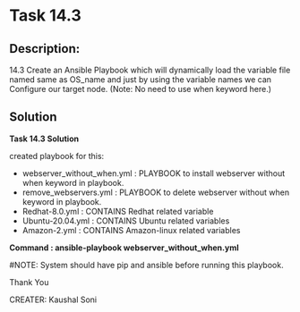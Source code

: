 # Task 14.3

## Description:

14.3 Create an Ansible Playbook which will dynamically
     load the variable file named same as OS_name and just by
     using the variable names we can Configure our target node.
     (Note: No need to use when keyword here.)


## Solution

<b> Task 14.3 Solution </b>

created playbook for this:

- webserver_without_when.yml : PLAYBOOK to install webserver without when keyword in playbook.
- remove_webservers.yml : PLAYBOOK to delete webserver without when keyword in playbook.
- Redhat-8.0.yml     :  CONTAINS Redhat related variable 
- Ubuntu-20.04.yml   :  CONTAINS Ubuntu related variables
- Amazon-2.yml   :  CONTAINS Amazon-linux related variables


<b>
Command : ansible-playbook webserver_without_when.yml 
</b>

#NOTE: System should have pip and ansible before running this playbook. 

Thank You 


CREATER: Kaushal Soni

